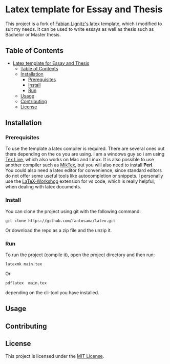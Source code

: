# Latex template for Essay and Thesis

This project is a fork of [Fabian Lignitz's
](https://gitlab.informatik.hs-bremerhaven.de/flignitz/latex_vorlagen) latex template, which i modified to suit my needs.
It can be used to write essays as well as thesis such as Bachelor or Master thesis.
## Table of Contents
- [Latex template for Essay and Thesis](#latex-template-for-essay-and-thesis)
  - [Table of Contents](#table-of-contents)
  - [Installation](#installation)
    - [Prerequisites](#prerequisites)
    - [Install](#install)
    - [Run](#run)
  - [Usage](#usage)
  - [Contributing](#contributing)
  - [License](#license)

## Installation
### Prerequisites
To use the template a latex compiler is required. There are several ones out there depending on the os you are using. I am a windows guy so i am using [Tex Live]([https://](https://www.tug.org/texlive/)), which also works on Mac and Linux. It is also possible to use another compiler such as [MikTex](https://miktex.org/), but you will also need to install **Perl**. \
You could also need a latex editor for convenience, since standard editors do not offer some useful tools like autocompletion or snippets. I personally use the [LaTeX-Workshop](https://github.com/James-Yu/LaTeX-Workshop/) extension for vs code, which is really helpful, when dealing with latex documents.

### Install
You can clone the project using git with the following command:
```console
git clone https://github.com/fantosama/latex.git
```
Or download the repo as a zip file and the unzip it.

### Run
To run the project (compile it), open the project directory and then run:
```console
latexmk main.tex
```
Or

```console
pdflatex  main.tex
```

depending on the cli-tool you have installed.
## Usage



## Contributing



## License

This project is licensed under the [MIT License](LICENSE).

